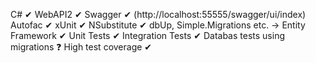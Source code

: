 
C# ✔
WebAPI2 ✔
Swagger ✔ (http://localhost:55555/swagger/ui/index)
Autofac ✔
xUnit ✔
NSubstitute ✔
dbUp, Simple.Migrations etc. -> Entity Framework ✔
Unit Tests ✔
Integration Tests ✔
Databas tests using migrations ❓
High test coverage ✔